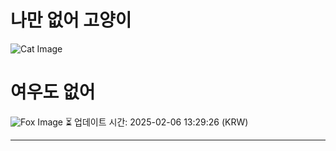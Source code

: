 
# 나만 없어 고양이

![Cat Image](https://cdn2.thecatapi.com/images/cjc.jpg)

# 여우도 없어
![Fox Image](https://randomfox.ca/images/97.jpg)
⏳ 업데이트 시간: 2025-02-06 13:29:26 (KRW)

---
